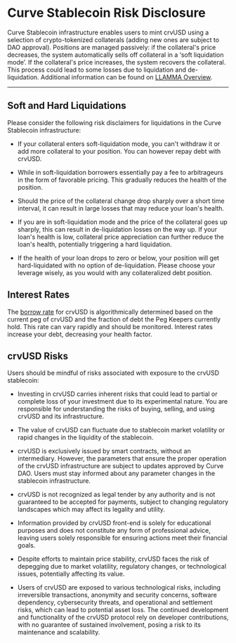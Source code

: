 <h1>Curve Stablecoin Risk Disclosure</h1>


Curve Stablecoin infrastructure enables users to mint crvUSD using a selection of crypto-tokenized collaterals (adding new ones are subject to DAO approval). Positions are managed passively: if the collateral's price decreases, the system automatically sells off collateral in a ‘soft liquidation mode’. If the collateral's price increases, the system recovers the collateral. This process could lead to some losses due to liquidation and de-liquidation. Additional information can be found on [LLAMMA Overview](https://docs.curve.fi/crvUSD/amm/).

---

## **Soft and Hard Liquidations**

Please consider the following risk disclaimers for liquidations in the Curve Stablecoin infrastructure:

* If your collateral enters soft-liquidation mode, you can't withdraw it or add    more collateral to your position.  You can however repay debt with crvUSD.

* While in soft-liquidation borrowers essentially pay a fee to arbitrageurs in the form of favorable pricing.  This gradually reduces the health of the position.

* Should the price of the collateral change drop sharply over a short time interval, it can result in large losses that may reduce your loan's health.

* If you are in soft-liquidation mode and the price of the collateral goes up sharply, this can result in de-liquidation losses on the way up. If your loan's health is low, collateral price appreciation can further reduce the loan's health, potentially triggering a hard liquidation.

* If the health of your loan drops to zero or below, your position will get hard-liquidated with no option of de-liquidation. Please choose your leverage wisely, as you would with any collateralized debt position.

## **Interest Rates**

The [borrow rate](/docs/crvusd/loan-details.md#borrow-rate) for crvUSD is algorithmically determined based on the current peg of crvUSD and the fraction of debt the Peg Keepers currently hold.  This rate can vary rapidly and should be monitored.   Interest rates increase your debt, decreasing your health factor.

## **crvUSD Risks**
Users should be mindful of risks associated with exposure to the crvUSD stablecoin:

* Investing in crvUSD carries inherent risks that could lead to partial or complete loss of your investment due to its experimental nature. You are responsible for understanding the risks of buying, selling, and using crvUSD and its infrastructure.

* The value of crvUSD can fluctuate due to stablecoin market volatility or rapid changes in the liquidity of the stablecoin.

* crvUSD is exclusively issued by smart contracts, without an intermediary. However, the parameters that ensure the proper operation of the crvUSD infrastructure are subject to updates approved by Curve DAO. Users must stay informed about any parameter changes in the stablecoin infrastructure.

* crvUSD is not recognized as legal tender by any authority and is not guaranteed to be accepted for payments, subject to changing regulatory landscapes which may affect its legality and utility.

* Information provided by crvUSD front-end is solely for educational purposes and does not constitute any form of professional advice, leaving users solely responsible for ensuring actions meet their financial goals.

* Despite efforts to maintain price stability, crvUSD faces the risk of depegging due to market volatility, regulatory changes, or technological issues, potentially affecting its value.

* Users of crvUSD are exposed to various technological risks, including irreversible transactions, anonymity and security concerns, software dependency, cybersecurity threats, and operational and settlement risks, which can lead to potential asset loss.
The continued development and functionality of the crvUSD protocol rely on developer contributions, with no guarantee of sustained involvement, posing a risk to its maintenance and scalability.